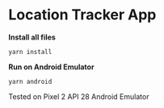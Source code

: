 # Location Tracker App
**Install all files**

```
yarn install
```

**Run on Android Emulator**

```
yarn android
```


Tested on Pixel 2 API 28 Android Emulator
